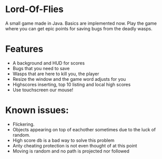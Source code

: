 # Lord-Of-Flies
A small game made in Java. Basics are implemented now. Play the game where you can get epic points for saving bugs from the deadly wasps.

# Features
* A background and HUD for scores
* Bugs that you need to save 
* Wasps that are here to kill you, the player
* Resize the window and the game word adjusts for you
* Highscores inserting, top 10 listing and local high scores
* Use touchscreen our mouse!

# Known issues:
* Flickering.
* Objects appearing on top of eachother sometimes due to the luck of random.
* High score db is a bad way to solve this problem
* Anty cheating protection is not even thought of at this point
* Moving is random and no path is projected nor followed